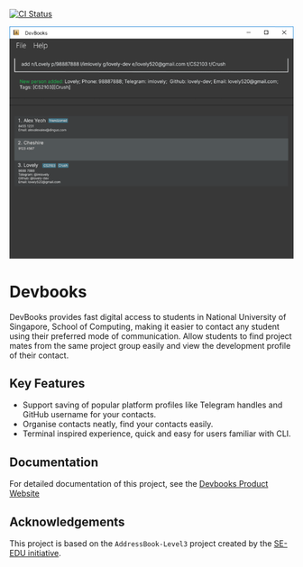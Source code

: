 [![CI Status](https://github.com/AY2526S1-CS2103-F12-2/tp/actions/workflows/gradle.yml/badge.svg)](https://github.com/AY2526S1-CS2103-F12-2/tp/actions/workflows/gradle.yml)

![Ui](docs/images/Ui.png)

# Devbooks

DevBooks provides fast digital access to students in
National University of Singapore, School of Computing,
making it easier to contact any student using their preferred mode of communication.
Allow students to find project mates from the same project group easily and view the
development profile of their contact.

## Key Features

* Support saving of popular platform profiles like Telegram handles and GitHub username for your contacts.
* Organise contacts neatly, find your contacts easily.
* Terminal inspired experience, quick and easy for users familiar with CLI.

## Documentation

For detailed documentation of this project, see the [Devbooks Product Website](https://ay2526s1-cs2103-f12-2.github.io/tp/DeveloperGuide.html)

## Acknowledgements

This project is based on the `AddressBook-Level3` project created by the [SE-EDU initiative](https://se-education.org).

